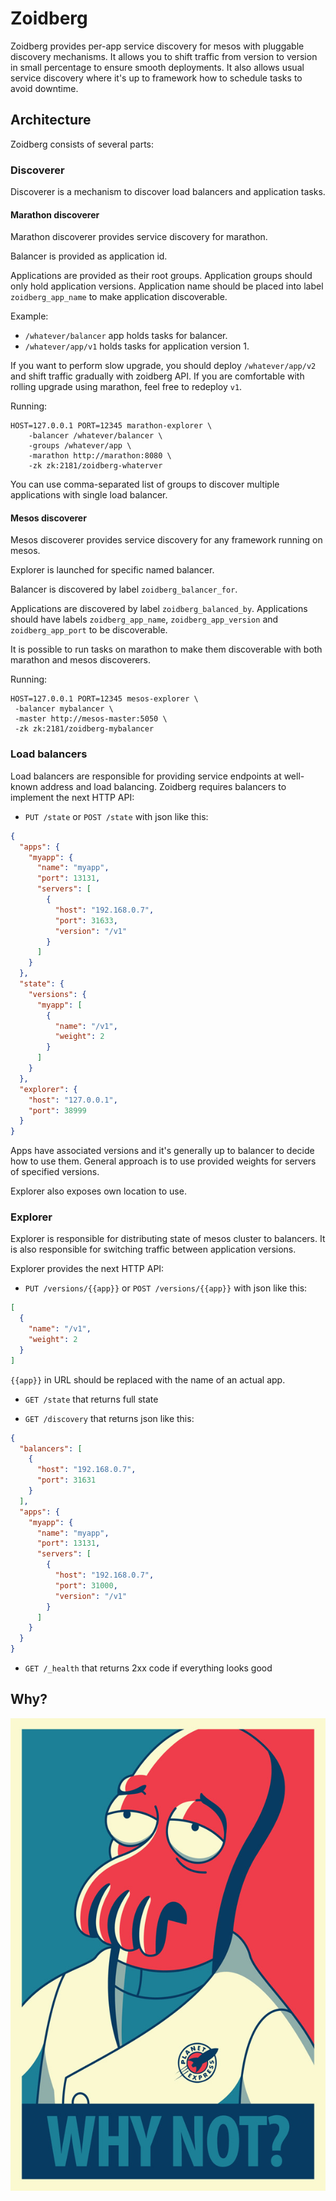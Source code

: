 # Zoidberg

Zoidberg provides per-app service discovery for mesos with pluggable
discovery mechanisms. It allows you to shift traffic from version
to version in small percentage to ensure smooth deployments. It also
allows usual service discovery where it's up to framework how to
schedule tasks to avoid downtime.

## Architecture

Zoidberg consists of several parts:

### Discoverer

Discoverer is a mechanism to discover load balancers and application tasks.

#### Marathon discoverer

Marathon discoverer provides service discovery for marathon.

Balancer is provided as application id.

Applications are provided as their root groups. Application groups should only
hold application versions. Application name should be placed into
label `zoidberg_app_name` to make application discoverable.

Example:

* `/whatever/balancer` app holds tasks for balancer.
* `/whatever/app/v1` holds tasks for application version 1.

If you want to perform slow upgrade, you should deploy `/whatever/app/v2` and
shift traffic gradually with zoidberg API. If you are comfortable with rolling
upgrade using marathon, feel free to redeploy `v1`.

Running:

```
HOST=127.0.0.1 PORT=12345 marathon-explorer \
    -balancer /whatever/balancer \
    -groups /whatever/app \
    -marathon http://marathon:8080 \
    -zk zk:2181/zoidberg-whaterver
```

You can use comma-separated list of groups to discover multiple applications
with single load balancer.

#### Mesos discoverer

Mesos discoverer provides service discovery for any framework running on mesos.

Explorer is launched for specific named balancer.

Balancer is discovered by label `zoidberg_balancer_for`.

Applications are discovered by label `zoidberg_balanced_by`. Applications
should have labels `zoidberg_app_name`, `zoidberg_app_version` and
`zoidberg_app_port` to be discoverable.

It is possible to run tasks on marathon to make them discoverable
with both marathon and mesos discoverers.

Running:

```
HOST=127.0.0.1 PORT=12345 mesos-explorer \
 -balancer mybalancer \
 -master http://mesos-master:5050 \ 
 -zk zk:2181/zoidberg-mybalancer
```

### Load balancers

Load balancers are responsible for providing service endpoints
at well-known address and load balancing. Zoidberg requires balancers
to implement the next HTTP API:

* `PUT /state` or `POST /state` with json like this:

```json
{
  "apps": {
    "myapp": {
      "name": "myapp",
      "port": 13131,
      "servers": [
        {
          "host": "192.168.0.7",
          "port": 31633,
          "version": "/v1"
        }
      ]
    }
  },
  "state": {
    "versions": {
      "myapp": [
        {
          "name": "/v1",
          "weight": 2
        }
      ]
    }
  },
  "explorer": {
    "host": "127.0.0.1",
    "port": 38999
  }
}
```

Apps have associated versions and it's generally up to balancer to decide
how to use them. General approach is to use provided weights for servers
of specified versions.

Explorer also exposes own location to use.

### Explorer

Explorer is responsible for distributing state of mesos cluster to balancers.
It is also responsible for switching traffic between application versions.

Explorer provides the next HTTP API:

* `PUT /versions/{{app}}` or `POST /versions/{{app}}` with json like this:

```json
[
  {
    "name": "/v1",
    "weight": 2
  }
]
```

`{{app}}` in URL should be replaced with the name of an actual app.

* `GET /state` that returns full state

* `GET /discovery` that returns json like this:

```json
{
  "balancers": [
    {
      "host": "192.168.0.7",
      "port": 31631
    }
  ],
  "apps": {
    "myapp": {
      "name": "myapp",
      "port": 13131,
      "servers": [
        {
          "host": "192.168.0.7",
          "port": 31000,
          "version": "/v1"
        }
      ]
    }
  }
}
```

* `GET /_health` that returns 2xx code if everything looks good

## Why?

![zoidberg](zoidberg.jpg)
